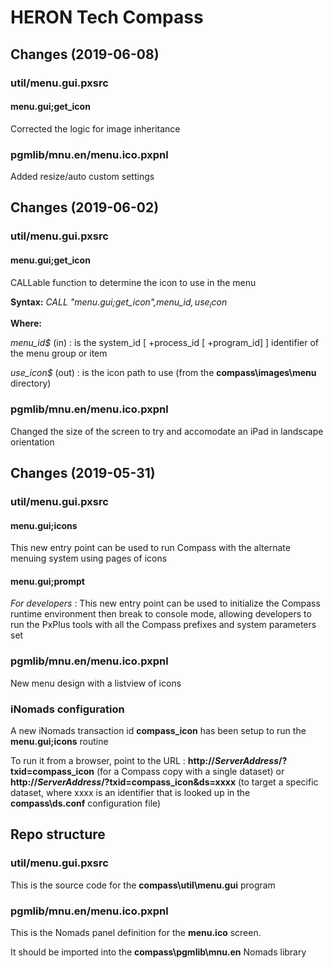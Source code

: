 # HERON Tech Compass

## Changes (2019-06-08)

### util/menu.gui.pxsrc

#### menu.gui;get_icon
Corrected the logic for image inheritance

### pgmlib/mnu.en/menu.ico.pxpnl
Added resize/auto custom settings

## Changes (2019-06-02)

### util/menu.gui.pxsrc

#### menu.gui;get_icon
CALLable function to determine the icon to use in the menu

**Syntax:** *CALL "menu.gui;get_icon",menu_id$,use_icon$*

**Where:**

*menu_id$* (in) : is the system_id [ +process_id [ +program_id] ] identifier of the menu group or item

*use_icon$* (out) : is the icon path to use (from the **compass\images\menu** directory)

### pgmlib/mnu.en/menu.ico.pxpnl
Changed the size of the screen to try and accomodate an iPad in landscape orientation

## Changes (2019-05-31)

### util/menu.gui.pxsrc

#### menu.gui;icons
This new entry point can be used to run Compass with the alternate menuing system using pages of icons

#### menu.gui;prompt
_For developers_ : This new entry point can be used to initialize the Compass runtime environment then break to console mode, allowing developers to run the PxPlus tools with all the Compass prefixes and system parameters set

### pgmlib/mnu.en/menu.ico.pxpnl
New menu design with a listview of icons

### iNomads configuration

A new iNomads transaction id **compass_icon** has been setup to run the **menu.gui;icons** routine

To run it from a browser, point to the URL : **http://*ServerAddress*/?txid=compass_icon** (for a Compass copy with a single dataset) or **http://*ServerAddress*/?txid=compass_icon&ds=xxxx** (to target a specific dataset, where xxxx is an identifier that is looked up in the **compass\ds.conf** configuration file)

## Repo structure

### util/menu.gui.pxsrc
This is the source code for the **compass\util\menu.gui** program

### pgmlib/mnu.en/menu.ico.pxpnl
This is the Nomads panel definition for the **menu.ico** screen. 

It should be imported into the **compass\pgmlib\mnu.en** Nomads library
